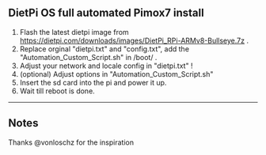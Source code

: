 DietPi OS full automated Pimox7 install
---
1. Flash the latest dietpi image from https://dietpi.com/downloads/images/DietPi_RPi-ARMv8-Bullseye.7z .
2. Replace orginal "dietpi.txt" and "config.txt", add the "Automation_Custom_Script.sh" in /boot/ .
3. Adjust your network and locale config in "dietpi.txt" !
4. (optional) Adjust options in "Automation_Custom_Script.sh"
5. Insert the sd card into the pi and power it up.
6. Wait till reboot is done.


---
Notes
---
Thanks @vonloschz for the inspiration
